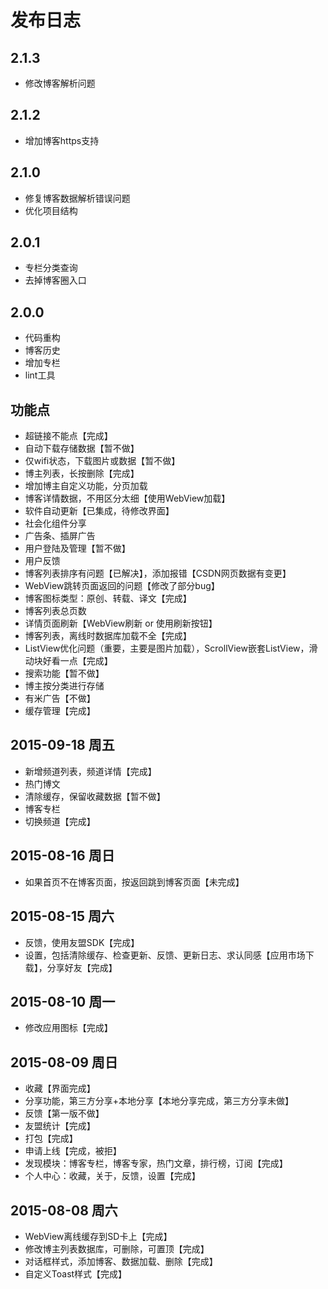 # 发布日志

## 2.1.3
- 修改博客解析问题

## 2.1.2
- 增加博客https支持

## 2.1.0
- 修复博客数据解析错误问题
- 优化项目结构

## 2.0.1
- 专栏分类查询
- 去掉博客圈入口

## 2.0.0
- 代码重构
- 博客历史
- 增加专栏
- lint工具

## 功能点
- 超链接不能点【完成】
- 自动下载存储数据【暂不做】
- 仅wifi状态，下载图片或数据【暂不做】
- 博主列表，长按删除【完成】
- 增加博主自定义功能，分页加载
- 博客详情数据，不用区分太细【使用WebView加载】
- 软件自动更新【已集成，待修改界面】
- 社会化组件分享
- 广告条、插屏广告
- 用户登陆及管理【暂不做】
- 用户反馈
- 博客列表排序有问题【已解决】，添加报错【CSDN网页数据有变更】
- WebView跳转页面返回的问题【修改了部分bug】
- 博客图标类型：原创、转载、译文【完成】
- 博客列表总页数
- 详情页面刷新【WebView刷新 or 使用刷新按钮】
- 博客列表，离线时数据库加载不全【完成】
- ListView优化问题（重要，主要是图片加载），ScrollView嵌套ListView，滑动块好看一点【完成】
- 搜索功能【暂不做】
- 博主按分类进行存储
- 有米广告【不做】
- 缓存管理【完成】

## 2015-09-18 周五
- 新增频道列表，频道详情【完成】
- 热门博文
- 清除缓存，保留收藏数据【暂不做】
- 博客专栏
- 切换频道【完成】

## 2015-08-16 周日
- 如果首页不在博客页面，按返回跳到博客页面【未完成】

## 2015-08-15 周六
- 反馈，使用友盟SDK【完成】
- 设置，包括清除缓存、检查更新、反馈、更新日志、求认同感【应用市场下载】，分享好友【完成】

## 2015-08-10 周一
- 修改应用图标【完成】

## 2015-08-09 周日
- 收藏【界面完成】
- 分享功能，第三方分享+本地分享【本地分享完成，第三方分享未做】
- 反馈【第一版不做】
- 友盟统计【完成】
- 打包【完成】
- 申请上线【完成，被拒】
- 发现模块：博客专栏，博客专家，热门文章，排行榜，订阅【完成】
- 个人中心：收藏，关于，反馈，设置【完成】

## 2015-08-08 周六
- WebView离线缓存到SD卡上【完成】
- 修改博主列表数据库，可删除，可置顶【完成】
- 对话框样式，添加博客、数据加载、删除【完成】
- 自定义Toast样式【完成】